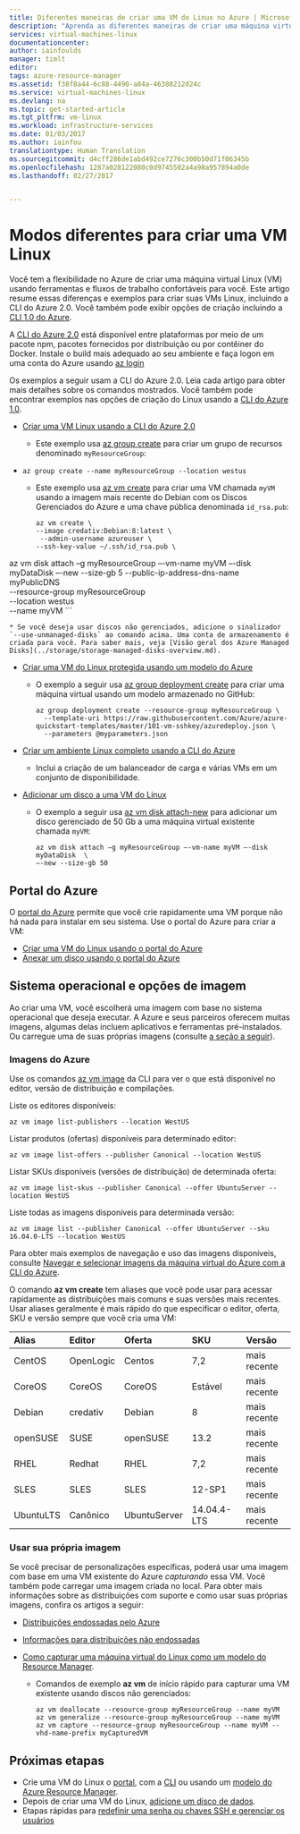 ```yaml
---
title: Diferentes maneiras de criar uma VM do Linux no Azure | Microsoft Azure
description: "Aprenda as diferentes maneiras de criar uma máquina virtual do Linux no Azure, incluindo links para ferramentas e tutoriais para cada método."
services: virtual-machines-linux
documentationcenter: 
author: iainfoulds
manager: timlt
editor: 
tags: azure-resource-manager
ms.assetid: f38f8a44-6c88-4490-a84a-46388212d24c
ms.service: virtual-machines-linux
ms.devlang: na
ms.topic: get-started-article
ms.tgt_pltfrm: vm-linux
ms.workload: infrastructure-services
ms.date: 01/03/2017
ms.author: iainfou
translationtype: Human Translation
ms.sourcegitcommit: d4cff286de1abd492ce7276c300b50d71f06345b
ms.openlocfilehash: 1287a028122080c0d9745502a4a98a957894a0de
ms.lasthandoff: 02/27/2017


---
```

# <a name="different-ways-to-create-a-linux-vm"></a>Modos diferentes para criar uma VM Linux
Você tem a flexibilidade no Azure de criar uma máquina virtual Linux (VM) usando ferramentas e fluxos de trabalho confortáveis para você. Este artigo resume essas diferenças e exemplos para criar suas VMs Linux, incluindo a CLI do Azure 2.0. Você também pode exibir opções de criação incluindo a [CLI 1.0 do Azure](virtual-machines-linux-creation-choices-nodejs.md).

A [CLI do Azure 2.0](/cli/azure/install-az-cli2) está disponível entre plataformas por meio de um pacote npm, pacotes fornecidos por distribuição ou por contêiner do Docker. Instale o build mais adequado ao seu ambiente e faça logon em uma conta do Azure usando [az login](/cli/azure/#login)

Os exemplos a seguir usam a CLI do Azure 2.0. Leia cada artigo para obter mais detalhes sobre os comandos mostrados. Você também pode encontrar exemplos nas opções de criação do Linux usando a [CLI do Azure 1.0](virtual-machines-linux-creation-choices-nodejs.md).

* [Criar uma VM Linux usando a CLI do Azure 2.0](virtual-machines-linux-quick-create-cli.md?toc=%2fazure%2fvirtual-machines%2flinux%2ftoc.json)
  
  * Este exemplo usa [az group create](/cli/azure/group#create) para criar um grupo de recursos denominado `myResourceGroup`: 
-    
    ```azurecli
    az group create --name myResourceGroup --location westus
    ```
    
  * Este exemplo usa [az vm create](/cli/azure/vm#create) para criar uma VM chamada `myVM` usando a imagem mais recente do Debian com os Discos Gerenciados do Azure e uma chave pública denominada `id_rsa.pub`:

    ```azurecli
    az vm create \
    --image credativ:Debian:8:latest \
     --admin-username azureuser \
    --ssh-key-value ~/.ssh/id_rsa.pub \
az vm disk attach –g myResourceGroup –-vm-name myVM –-disk myDataDisk  –-new --size-gb 5    --public-ip-address-dns-name myPublicDNS \
    --resource-group myResourceGroup \
    --location westus \
    --name myVM
    ```

    * Se você deseja usar discos não gerenciados, adicione o sinalizador `--use-unmanaged-disks` ao comando acima. Uma conta de armazenamento é criada para você. Para saber mais, veja [Visão geral dos Azure Managed Disks](../storage/storage-managed-disks-overview.md).

* [Criar uma VM do Linux protegida usando um modelo do Azure](virtual-machines-linux-create-ssh-secured-vm-from-template.md?toc=%2fazure%2fvirtual-machines%2flinux%2ftoc.json)
  
  * O exemplo a seguir usa [az group deployment create](/cli/azure/group/deployment#create) para criar uma máquina virtual usando um modelo armazenado no GitHub:
    
    ```azurecli
    az group deployment create --resource-group myResourceGroup \ 
      --template-uri https://raw.githubusercontent.com/Azure/azure-quickstart-templates/master/101-vm-sshkey/azuredeploy.json \
      --parameters @myparameters.json
    ```
    
* [Criar um ambiente Linux completo usando a CLI do Azure](virtual-machines-linux-create-cli-complete.md?toc=%2fazure%2fvirtual-machines%2flinux%2ftoc.json)
  
  * Inclui a criação de um balanceador de carga e várias VMs em um conjunto de disponibilidade.

* [Adicionar um disco a uma VM do Linux](virtual-machines-linux-add-disk.md?toc=%2fazure%2fvirtual-machines%2flinux%2ftoc.json)
  
  * O exemplo a seguir usa [az vm disk attach-new](/cli/azure/vm/disk#attach-new) para adicionar um disco gerenciado de 50 Gb a uma máquina virtual existente chamada `myVM`:
  
    ```azurecli
    az vm disk attach –g myResourceGroup –-vm-name myVM –-disk myDataDisk  \
    –-new --size-gb 50
    ```

## <a name="azure-portal"></a>Portal do Azure
O [portal do Azure](https://portal.azure.com) permite que você crie rapidamente uma VM porque não há nada para instalar em seu sistema. Use o portal do Azure para criar a VM:

* [Criar uma VM do Linux usando o portal do Azure](virtual-machines-linux-quick-create-portal.md?toc=%2fazure%2fvirtual-machines%2flinux%2ftoc.json) 
* [Anexar um disco usando o portal do Azure](virtual-machines-linux-attach-disk-portal.md?toc=%2fazure%2fvirtual-machines%2flinux%2ftoc.json)

## <a name="operating-system-and-image-choices"></a>Sistema operacional e opções de imagem
Ao criar uma VM, você escolherá uma imagem com base no sistema operacional que deseja executar. A Azure e seus parceiros oferecem muitas imagens, algumas delas incluem aplicativos e ferramentas pré-instalados. Ou carregue uma de suas próprias imagens (consulte [a seção a seguir](#use-your-own-image)).

### <a name="azure-images"></a>Imagens do Azure
Use os comandos [az vm image](/cli/azure/vm/image) da CLI para ver o que está disponível no editor, versão de distribuição e compilações.

Liste os editores disponíveis:

```azurecli
az vm image list-publishers --location WestUS
```

Listar produtos (ofertas) disponíveis para determinado editor:

```azurecli
az vm image list-offers --publisher Canonical --location WestUS
```

Listar SKUs disponíveis (versões de distribuição) de determinada oferta:

```azurecli
az vm image list-skus --publisher Canonical --offer UbuntuServer --location WestUS
```

Liste todas as imagens disponíveis para determinada versão:

```azurecli
az vm image list --publisher Canonical --offer UbuntuServer --sku 16.04.0-LTS --location WestUS
```

Para obter mais exemplos de navegação e uso das imagens disponíveis, consulte [Navegar e selecionar imagens da máquina virtual do Azure com a CLI do Azure](virtual-machines-linux-cli-ps-findimage.md?toc=%2fazure%2fvirtual-machines%2flinux%2ftoc.json).

O comando **az vm create** tem aliases que você pode usar para acessar rapidamente as distribuições mais comuns e suas versões mais recentes. Usar aliases geralmente é mais rápido do que especificar o editor, oferta, SKU e versão sempre que você cria uma VM:

| Alias | Editor | Oferta | SKU | Versão |
|:--- |:--- |:--- |:--- |:--- |
| CentOS |OpenLogic |Centos |7,2 |mais recente |
| CoreOS |CoreOS |CoreOS |Estável |mais recente |
| Debian |credativ |Debian |8 |mais recente |
| openSUSE |SUSE |openSUSE |13.2 |mais recente |
| RHEL |Redhat |RHEL |7,2 |mais recente |
| SLES |SLES |SLES |12-SP1 |mais recente |
| UbuntuLTS |Canônico |UbuntuServer |14.04.4-LTS |mais recente |

### <a name="use-your-own-image"></a>Usar sua própria imagem
Se você precisar de personalizações específicas, poderá usar uma imagem com base em uma VM existente do Azure *capturando* essa VM. Você também pode carregar uma imagem criada no local. Para obter mais informações sobre as distribuições com suporte e como usar suas próprias imagens, confira os artigos a seguir:

* [Distribuições endossadas pelo Azure](virtual-machines-linux-endorsed-distros.md?toc=%2fazure%2fvirtual-machines%2flinux%2ftoc.json)
* [Informações para distribuições não endossadas](virtual-machines-linux-create-upload-generic.md?toc=%2fazure%2fvirtual-machines%2flinux%2ftoc.json)
* [Como capturar uma máquina virtual do Linux como um modelo do Resource Manager](virtual-machines-linux-capture-image.md?toc=%2fazure%2fvirtual-machines%2flinux%2ftoc.json).
  
  * Comandos de exemplo **az vm** de início rápido para capturar uma VM existente usando discos não gerenciados:
    
    ```azurecli
    az vm deallocate --resource-group myResourceGroup --name myVM
    az vm generalize --resource-group myResourceGroup --name myVM
    az vm capture --resource-group myResourceGroup --name myVM --vhd-name-prefix myCapturedVM
    ```

## <a name="next-steps"></a>Próximas etapas
* Crie uma VM do Linux o [portal](virtual-machines-linux-quick-create-portal.md?toc=%2fazure%2fvirtual-machines%2flinux%2ftoc.json), com a [CLI](virtual-machines-linux-quick-create-cli.md?toc=%2fazure%2fvirtual-machines%2flinux%2ftoc.json) ou usando um [modelo do Azure Resource Manager](virtual-machines-linux-cli-deploy-templates.md?toc=%2fazure%2fvirtual-machines%2flinux%2ftoc.json).
* Depois de criar uma VM do Linux, [adicione um disco de dados](virtual-machines-linux-add-disk.md?toc=%2fazure%2fvirtual-machines%2flinux%2ftoc.json).
* Etapas rápidas para [redefinir uma senha ou chaves SSH e gerenciar os usuários](virtual-machines-linux-using-vmaccess-extension.md?toc=%2fazure%2fvirtual-machines%2flinux%2ftoc.json)

